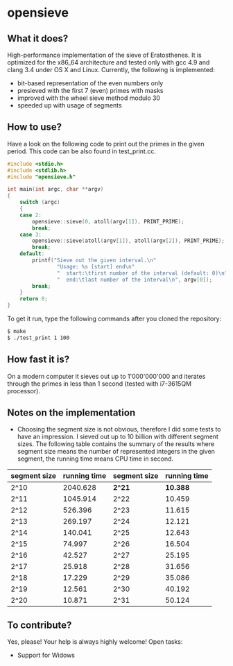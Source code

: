 opensieve
=========

What it does?
-------------

High-performance implementation of the sieve of Eratosthenes. It is optimized for the x86_64 architecture and tested only with gcc 4.9 and clang 3.4 under OS X and Linux. Currently, the following is implemented:

- bit-based representation of the even numbers only
- presieved with the first 7 (even) primes with masks
- improved with the wheel sieve method modulo 30
- speeded up with usage of segments 


How to use?
-----------

Have a look on the following code to print out the primes in the given period. This code can be also found in test_print.cc.
```c++
#include <stdio.h>
#include <stdlib.h>
#include "opensieve.h"

int main(int argc, char **argv)
{
    switch (argc)
    {
    case 2:
        opensieve::sieve(0, atoll(argv[1]), PRINT_PRIME);
        break;
    case 3:
        opensieve::sieve(atoll(argv[1]), atoll(argv[2]), PRINT_PRIME);
        break;
    default:
        printf("Sieve out the given interval.\n"
                "Usage: %s [start] end\n"
                "  start:\tfirst number of the interval (default: 0)\n"
                "  end:\tlast number of the interval\n", argv[0]);
        break;
    }
    return 0;
}
```
To get it run, type the following commands after you cloned the repository:
```bash
$ make
$ ./test_print 1 100
```

How fast it is?
---------------
On a modern computer it sieves out up to 1'000'000'000 and iterates through the primes in less than 1 second (tested with i7-3615QM processor).

Notes on the implementation
---------------------------
- Choosing the segment size is not obvious, therefore I did some tests to have an impression. I sieved out up to 10 billion with different segment sizes. The following table contains the summary of the results where segment size means the number of represented integers in the given segment, the running time means CPU time in second.

segment size | running time | segment size | running time
-------------|--------------|--------------|-------------
2^10|2040.628|**2^21**|**10.388**
2^11|1045.914|2^22|10.459
2^12|526.396|2^23|11.615
2^13|269.197|2^24|12.121
2^14|140.041|2^25|12.643
2^15|74.997|2^26|16.504
2^16|42.527|2^27|25.195
2^17|25.918|2^28|31.656
2^18|17.229|2^29|35.086
2^19|12.561|2^30|40.192
2^20|10.871|2^31|50.124



To contribute?
--------------

Yes, please! Your help is always highly welcome! Open tasks:

- Support for Widows
